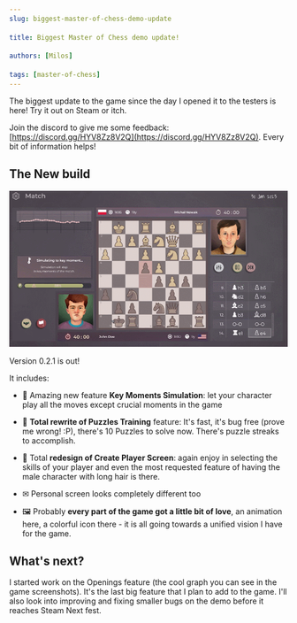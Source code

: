 ```yaml
---
slug: biggest-master-of-chess-demo-update

title: Biggest Master of Chess demo update!

authors: [Milos]

tags: [master-of-chess]
---
```


The biggest update to the game since the day I opened it to the testers is here! Try it out on Steam or itch.

Join the discord to give me some feedback:[https://discord.gg/HYV8Zz8V2Q](https://discord.gg/HYV8Zz8V2Q).
Every bit of information helps!

## The New build

![Key Moments](./key_moments.gif)

Version 0.2.1 is out!

It includes:

- 🔑 Amazing new feature **Key Moments Simulation**: let your character play all the moves except crucial moments in the game

- 🧩 **Total rewrite of Puzzles Training** feature: It's fast, it's bug free (prove me wrong! :P), there's 10 Puzzles to solve now. There's puzzle streaks to accomplish.

- 👨 Total **redesign of Create Player Screen**: again enjoy in selecting the skills of your player and even the most requested feature of having the male character with long hair is there.

- ✉ Personal screen looks completely different too

- 🖼 Probably **every part of the game got a little bit of love**, an animation here, a colorful icon there - it is all going towards a unified vision I have for the game.

## What's next?

I started work on the Openings feature (the cool graph you can see in the game screenshots). It's the last big feature that I plan to add to the game.
I'll also look into improving and fixing smaller bugs on the demo before it reaches Steam Next fest.

